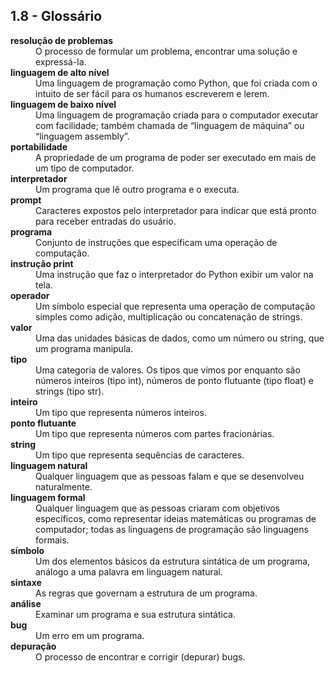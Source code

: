 ## 1.8 - Glossário

<dl>
<dt><b>resolução de problemas</b></dt>
<dd>O processo de formular um problema, encontrar uma solução e expressá-la.</dd>

<dt><b>linguagem de alto nível</b></dt>
<dd>Uma linguagem de programação como Python, que foi criada com o intuito de ser fácil para os humanos escreverem e lerem.</dd>

<dt><b>linguagem de baixo nível</b></dt>
<dd>Uma linguagem de programação criada para o computador executar com facilidade; também chamada de “linguagem de máquina” ou “linguagem assembly”.</dd>

<dt><b>portabilidade</b></dt>
<dd>A propriedade de um programa de poder ser executado em mais de um tipo de computador.</dd>

<dt><b>interpretador</b></dt>
<dd>Um programa que lê outro programa e o executa.</dd>

<dt><b>prompt</b></dt>
<dd>Caracteres expostos pelo interpretador para indicar que está pronto para receber entradas do usuário.</dd>

<dt><b>programa</b></dt>
<dd>Conjunto de instruções que especificam uma operação de computação.</dd>

<dt><b>instrução print</b></dt>
<dd>Uma instrução que faz o interpretador do Python exibir um valor na tela.</dd>

<dt><b>operador</b></dt>
<dd>Um símbolo especial que representa uma operação de computação simples como adição, multiplicação ou concatenação de strings.</dd>

<dt><b>valor</b></dt>
<dd>Uma das unidades básicas de dados, como um número ou string, que um programa manipula.</dd>

<dt><b>tipo</b></dt>
<dd>Uma categoria de valores. Os tipos que vimos por enquanto são números inteiros (tipo int), números de ponto flutuante (tipo float) e strings (tipo str).</dd>

<dt><b>inteiro</b></dt>
<dd>Um tipo que representa números inteiros.</dd>

<dt><b>ponto flutuante</b></dt>
<dd>Um tipo que representa números com partes fracionárias.</dd>

<dt><b>string</b></dt>
<dd>Um tipo que representa sequências de caracteres.</dd>

<dt><b>linguagem natural</b></dt>
<dd>Qualquer linguagem que as pessoas falam e que se desenvolveu naturalmente.</dd>

<dt><b>linguagem formal</b></dt>
<dd>Qualquer linguagem que as pessoas criaram com objetivos específicos, como representar ideias matemáticas ou programas de computador; todas as linguagens de programação são linguagens formais.</dd>

<dt><b>símbolo</b></dt>
<dd>Um dos elementos básicos da estrutura sintática de um programa, análogo a uma palavra em linguagem natural.</dd>

<dt><b>sintaxe</b></dt>
<dd>As regras que governam a estrutura de um programa.</dd>

<dt><b>análise</b></dt>
<dd>Examinar um programa e sua estrutura sintática.</dd>

<dt><b>bug</b></dt>
<dd>Um erro em um programa.</dd>

<dt><b>depuração</b></dt>
<dd>O processo de encontrar e corrigir (depurar) bugs.</dd>

</dl>
